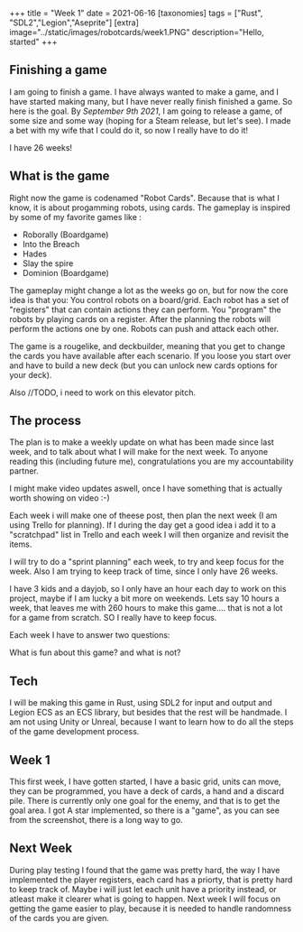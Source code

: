 +++
title = "Week 1"
date = 2021-06-16
[taxonomies]
tags = ["Rust", "SDL2","Legion","Aseprite"]
[extra]
image="../static/images/robotcards/week1.PNG"
description="Hello, started"
+++

## Finishing a game

I am going to finish a game. I have always wanted to make a game, and I have started making many, but I have never really finish finished a game.
So here is the goal. By *September 9th 2021*, I am going to release a game, of some size and some way (hoping for a Steam release, but let's see).
I made a bet with my wife that I could do it, so now I really have to do it!

I have 26 weeks!

## What is the game

Right now the game is codenamed "Robot Cards". Because that is what I know, it is about progamming robots, using cards. The gameplay is inspired by some of my favorite games like :

* Roborally (Boardgame)
* Into the Breach
* Hades
* Slay the spire
* Dominion (Boardgame)

The gameplay might change a lot as the weeks go on, but for now the core idea is that you:
You control robots on a board/grid.
Each robot has a set of "registers" that can contain actions they can perform.
You "program" the robots by playing cards on a register.
After the planning the robots will perform the actions one by one.
Robots can push and attack each other.

The game is a rougelike, and deckbuilder, meaning that you get to change the cards you have available after each scenario. If you loose you start over and have to build a new deck (but you can unlock new cards options for your deck).

Also //TODO, i need to work on this elevator pitch.

## The process

The plan is to make a weekly update on what has been made since last week, and to talk about what I will make for the next week.
To anyone reading this (including future me), congratulations you are my accountability partner.

I might make video updates aswell, once I have something that is actually worth showing on video :-)

Each week i will make one of theese post, then plan the next week (I am using Trello for planning). If I during the day get a good idea i add it to a "scratchpad" list in Trello and each week I will then organize and revisit the items.

I will try to do a "sprint planning" each week, to try and keep focus for the week. Also I am trying to keep track of time, since I only have 26 weeks.

I have 3 kids and a dayjob, so I only have an hour each day to work on this project, maybe if I am lucky a bit more on weekends. Lets say 10 hours a week, that leaves me with 260 hours to make this game.... that is not a lot for a game from scratch. SO I really have to keep focus.

Each week I have to answer two questions:

What is fun about this game? and what is not?

## Tech

I will be making this game in Rust, using SDL2 for input and output and Legion ECS as an ECS library, but besides that the rest will be handmade. I am not using Unity or Unreal, because I want to learn how to do all the steps of the game development process.

## Week 1

This first week, I have gotten started, I have a basic grid, units can move, they can be programmed, you have a deck of cards, a hand and a discard pile. There is currently only one goal for the enemy, and that is to get the goal area. I got A star implemented, so there is a "game", as you can see from the screenshot, there is a long way to go.

## Next Week

During play testing I found that the game was pretty hard, the way I have implemented the player registers, each card has a priorty, that is pretty hard to keep track of. Maybe i will just let each unit have a priority instead, or atleast make it clearer what is going to happen. Next week I will focus on getting the game easier to play, because it is needed to handle  randomness of the cards you are given. 